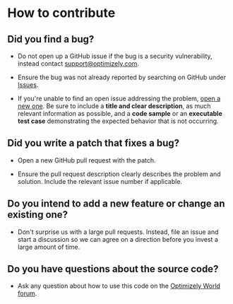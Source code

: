 # How to contribute

## Did you find a bug?

* Do not open up a GitHub issue if the bug is a security vulnerability, instead contact support@optimizely.com.

* Ensure the bug was not already reported by searching on GitHub under [Issues](https://github.com/episerver/opti-graph-netclient/issues).

* If you're unable to find an open issue addressing the problem, [open a new one](https://github.com/episerver/opti-graph-netclient/issues/new). Be sure to include a **title and clear description**, as much relevant information as possible, and a **code sample** or an **executable test case** demonstrating the expected behavior that is not occurring.

## Did you write a patch that fixes a bug?

* Open a new GitHub pull request with the patch.

* Ensure the pull request description clearly describes the problem and solution. Include the relevant issue number if applicable.

## Do you intend to add a new feature or change an existing one?

* Don't surprise us with a large pull requests. Instead, file an issue and start a discussion so we can agree on a direction before you invest a large amount of time.

## Do you have questions about the source code?

* Ask any question about how to use this code on the [Optimizely World forum](https://world.optimizely.com/forum/).
